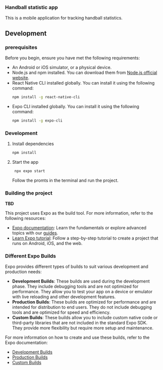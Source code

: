 ###  Handball statistic app
   This is a mobile application for tracking handball statistics.

## Development

### prerequisites
Before you begin, ensure you have met the following requirements:

- An Android or iOS simulator, or a physical device.
- Node.js and npm installed. You can download them from [Node.js official website](https://nodejs.org/).
- React Native CLI installed globally. You can install it using the following command:
   ```bash
   npm install -g react-native-cli
   ```
- Expo CLI installed globally. You can install it using the following command:
   ```bash
   npm install -g expo-cli
   ```

### Development

1. Install dependencies
   ```bash
   npm install
   ```

2. Start the app
   ```bash
    npx expo start
   ```

   Follow the promts in the terminal and run the project.

### Building the project

**TBD**

This project uses Expo as the build tool. For more information, refer to the following resources:

- [Expo documentation](https://docs.expo.dev/): Learn the fundamentals or explore advanced topics with our [guides](https://docs.expo.dev/guides).
- [Learn Expo tutorial](https://docs.expo.dev/tutorial/introduction/): Follow a step-by-step tutorial to create a project that runs on Android, iOS, and the web. 

### Different Expo Builds

Expo provides different types of builds to suit various development and production needs:

- **Development Builds**: These builds are used during the development phase. They include debugging tools and are not optimized for performance. They allow you to test your app on a device or emulator with live reloading and other development features.
- **Production Builds**: These builds are optimized for performance and are intended for distribution to end users. They do not include debugging tools and are optimized for speed and efficiency.
- **Custom Builds**: These builds allow you to include custom native code or third-party libraries that are not included in the standard Expo SDK. They provide more flexibility but require more setup and maintenance.

For more information on how to create and use these builds, refer to the Expo documentation:
- [Development Builds](https://docs.expo.dev/develop/development-builds/introduction/)
- [Production Builds](https://docs.expo.dev/distribution/building-standalone-apps/)
- [Custom Builds](https://docs.expo.dev/development/customizing/)